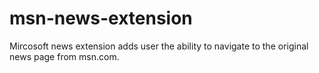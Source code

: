 # msn-news-extension
Mircosoft news extension adds user the ability to navigate to the original news page from msn.com.
